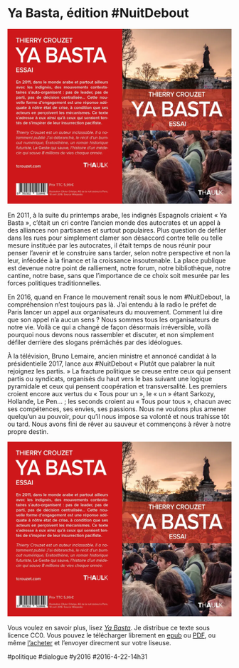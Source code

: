 # Ya Basta, édition #NuitDebout

![](_i/couv-yabasta-amazon.webp)

En 2011, à la suite du printemps arabe, les indignés Espagnols criaient « Ya Basta », c’était un cri contre l’ancien monde des autocrates et un appel à des alliances non partisanes et surtout populaires. Plus question de défiler dans les rues pour simplement clamer son désaccord contre telle ou telle mesure instituée par les autocrates, il était temps de nous réunir pour penser l’avenir et le construire sans tarder, selon notre perspective et non la leur, inféodée à la finance et la croissance insoutenable. La place publique est devenue notre point de ralliement, notre forum, notre bibliothèque, notre cantine, notre base, sans que l’importance de ce choix soit mesurée par les forces politiques traditionnelles.

En 2016, quand en France le mouvement renaît sous le nom #NuitDebout, la compréhension n’est toujours pas là. J’ai entendu à la radio le préfet de Paris lancer un appel aux organisateurs du mouvement. Comment lui dire que son appel n’a aucun sens ? Nous sommes tous les organisateurs de notre vie. Voilà ce qui a changé de façon désormais irréversible, voilà pourquoi nous devons nous rassembler et discuter, et non simplement défiler derrière des slogans prémâchés par des idéologues.

À la télévision, Bruno Lemaire, ancien ministre et annoncé candidat à la présidentielle 2017, lance aux #NuitDebout « Plutôt que palabrer la nuit rejoignez les partis. » La fracture politique se creuse entre ceux qui pensent partis ou syndicats, organisés du haut vers le bas suivant une logique pyramidale et ceux qui pensent coopération et transversalité. Les premiers croient encore aux vertus du « Tous pour un », le « un » étant Sarkozy, Hollande, Le Pen… ; les seconds croient au « Tous pour tous », chacun avec ses compétences, ses envies, ses passions. Nous ne voulons plus amener quelqu’un au pouvoir, pour qu’il nous impose sa volonté et nous trahisse tôt ou tard. Nous avons fini de rêver au sauveur et commençons à rêver à notre propre destin.

![Planche Ya BAsta](_i/couv-yabasta-amazon.webp)

Vous voulez en savoir plus, lisez *[Ya Basta](../../page/ya-basta)*. Je distribue ce texte sous licence CC0. Vous pouvez le télécharger librement en [epub](https://app.box.com/s/qxmgy1wnl9y3rbxjzrdmunqur2jflzic) ou [PDF](https://app.box.com/s/e28njz1lhp7gx4e2k3jqaw2b5tluom1z), ou même [l’acheter](../../page/ya-basta) et l’envoyer direcment sur votre liseuse.

#politique #dialogue #y2016 #2016-4-22-14h31
